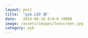 ```yaml
---
layout: post
title:  "pyb.LED 类"
date:   2019-08-18 0:0:0 +0000
image: /assets/images/twoscreen.jpg
category: pyb
---
```

